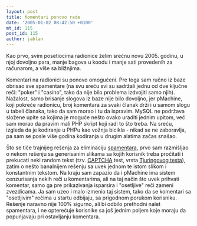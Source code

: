 ```yaml
---
layout: post
title: Komentari ponovo rade
date: '2005-01-02 08:42:50 +0100'
mt_id: 115
post_id: 115
author: jablan
---
```

Kao prvo, svim posetiocima radionice želim srećnu novu 2005. godinu, u njoj dovoljno para, manje bagova u koodu i manje sati provedenih za računarom, a više sa bližnjima.

Komentari na radionici su ponovo omogućeni. Pre toga sam ručno iz baze obrisao sve spamentare (na svu sreću svi su sadržali jednu od dve ključne reči: "poker" i "casino", tako da nije bilo problema izdvojiti samo njih). Nažalost, samo brisanje slogova iz baze nije bilo dovoljno, jer pMachine, koji pokreće radionicu, broj komentara za svaki članak drži i u samom slogu u tabeli članaka, tako da sam morao i tu da ispravim. MySQL ne podržava složene upite sa kojima je moguće nešto ovako uraditi jednim upitom, već sam morao da pravim mali PHP skript koji radi to što treba. Na sreću, izgleda da je kodiranje u PHPu kao vožnja bicikla - nikad se ne zaboravlja, pa sam se posle više godina kodiranja u drugim alatima začas snašao.

Što se tiče trajnijeg rešenja za eliminaciju [spamentara](http://en.wikipedia.org/wiki/Blog_spam), prvo sam razmišljao o nekom rešenju sa generisanim slikama sa kojih korisnik treba pročitati i prekucati neki random tekst (tzv. [CAPTCHA](http://en.wikipedia.org/wiki/Captcha) test, vrsta [Tjuringovog testa](http://en.wikipedia.org/wiki/Turing_test)), zatim o nešto banalnijem rešenju sa uvek jednom te istom slikom i konstantnim tekstom. Na kraju sam zapazio da i pMachine ima sistem cenzurisanja nekih reči u komentarima, ali na taj način što uvek prihvati komentar, samo ga pre prikazivanja isparsira i "osetljive" reči zameni zvezdicama. Ja sam uzeo i malo izmenio taj sistem, tako da se komentari sa "osetljivim" rečima u startu odbijaju, sa prigodnom porukom korisniku. Rešenje naravno nije 100% sigurno, ali bi odbilo prethodni nalet spamentara, i ne opterećuje korisnike sa još jednim poljem koje moraju da popunjavaju pri ostavljanju komentara.

